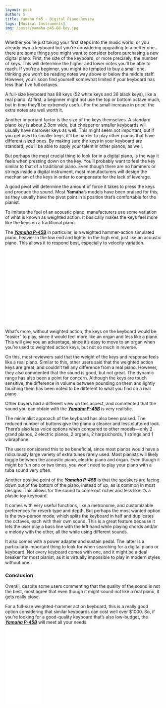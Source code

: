 ```yaml
---
layout: post
author: 5
title: Yamaha P45 - Digital Piano Review
tags: [Musical Instruments]
img: /posts/yamaha-p45-88-key.jpg
---
```


Whether you’re just taking your first steps into the music world, or you already own a keyboard but you’re considering upgrading to a better one… there are some things you might want to consider before purchasing a new digital piano. First, the size of the keyboard, or more precisely, the number of keys. This will determine the higher and lower notes you’ll be able to reach. If you’re a beginner, you might be tempted to buy a small one, thinking you won’t be reading notes way above or below the middle staff. However, you’ll soon find yourself somewhat limited if your keyboard has less than five full octaves.

A full-size keyboard has 88 keys (52 white keys and 36 black keys), like a real piano. At first, a beginner might not use the top or bottom octave much, but in time they’ll be extremely useful. For the small increase in price, the extra notes are well worth it.

Another important factor is the size of the keys themselves. A standard piano key is about 2.3cm wide, but cheaper or smaller keyboards will usually have narrower keys as well. This might seem not important, but if you get used to smaller keys, it’ll be harder to play other pianos that have different-sized ones. By making sure the keys in your keyboard are standard, you’ll be able to apply your talent in other pianos, as well.

But perhaps the most crucial thing to look for in a digital piano, is the way it feels when pressing down on the key. You’ll probably want to feel the key similar to that of a traditional piano. Even though there are no hammers or strings inside a digital instrument, most manufacturers will design the mechanism of the keys in order to compensate for the lack of leverage.

A good pivot will determine the amount of force it takes to press the keys and produce the sound. Most **Yamaha**’s models have been praised for this, as they usually have the pivot point in a position that’s comfortable for the pianist.

To imitate the feel of an acoustic piano, manufacturers use some variation of what is known as weighted action. It basically makes the keys feel more like the keys on a traditional piano.

The [***Yamaha P-45B***](https://www.amazon.com/Yamaha-88-Key-Weighted-Digital-P45B/dp/B00UJ9LNDK/ref=as_li_ss_tl?ie=UTF8&linkCode=ll1&tag=mrpowerscript-20&linkId=efb39a70206386fe095dc917afd29e46&language=en_US) in particular, is a weighted hammer-action simulated piano, heavier in the low end and lighter in the high end, just like an acoustic piano. This allows it to respond best, especially to velocity variation.

<iframe style="width:120px;height:240px;" marginwidth="0" marginheight="0" scrolling="no" frameborder="0" src="//ws-na.amazon-adsystem.com/widgets/q?ServiceVersion=20070822&OneJS=1&Operation=GetAdHtml&MarketPlace=US&source=ss&ref=as_ss_li_til&ad_type=product_link&tracking_id=mrpowerscript-20&language=en_US&marketplace=amazon&region=US&placement=B00UJ9LNDK&asins=B00UJ9LNDK&linkId=5311f18d385181f51a641f8641da4a0a&show_border=true&link_opens_in_new_window=true"></iframe>

What’s more, without weighted action, the keys on the keyboard would be “easier” to play, since it would feel more like an organ and less like a piano. This will give you an advantage, since it’s easy to move to an organ when you’re used to weighted action keys, but not so much in reverse.

On this, most reviewers said that the weight of the keys and response feels like a real piano. Similar to this, other users said that the weighted action keys are great, and couldn’t tell any difference from a real piano. However, they also commented that the sound is good, but not great. The dynamic range has also been a point for concern. Although the keys are touch sensitive, the difference in volume between pounding on them and lightly touching them has been noted to be different to what you find on a real piano.

Other buyers had a different view on this aspect, and commented that the sound you can obtain with the  [***Yamaha P-45B***](https://www.amazon.com/Yamaha-88-Key-Weighted-Digital-P45B/dp/B00UJ9LNDK/ref=as_li_ss_tl?ie=UTF8&linkCode=ll1&tag=mrpowerscript-20&linkId=efb39a70206386fe095dc917afd29e46&language=en_US) is very realistic.

The minimalist approach of the keyboard has also been praised. The reduced number of buttons give the piano a cleaner and less cluttered look. There’s also less voice options when compared to other models—only 2 grand pianos, 2 electric pianos, 2 organs, 2 harpsichords, 1 strings and 1 vibraphone.

The users considered this to be beneficial, since most pianos would have a ridiculously large variety of extra tunes rarely used. Most pianists will likely toggle between the acoustic piano, electric piano and organ. Even though it might be fun one or two times, you won’t need to play your piano with a tuba sound very often.

Another positive point of the  [***Yamaha P-45B***](https://www.amazon.com/Yamaha-88-Key-Weighted-Digital-P45B/dp/B00UJ9LNDK/ref=as_li_ss_tl?ie=UTF8&linkCode=ll1&tag=mrpowerscript-20&linkId=efb39a70206386fe095dc917afd29e46&language=en_US) is that the speakers are facing down out of the bottom of the piano, instead of up, as is common in most designs. This allows for the sound to come out richer and less like it’s a plastic toy keyboard.

It comes with very useful functions, like a metronome, and customizable preferences for reverb type and depth. But perhaps the most wanted option is the two-person mode, which splits the keyboard in half and duplicates the octaves, each with their own sound. This is a great feature because it lets the user play a bass line with the left hand while playing chords and/or a melody with the other, all the while using different sounds.

It also comes with a power adapter and sustain pedal. The latter is a particularly important thing to look for when searching for a digital piano or keyboard. Not every keyboard comes with one, and it might be a deal breaker for most pianist, as it is virtually impossible to play in modern styles without one.

### Conclusion

Overall, despite some users commenting that the quality of the sound is not the best, most agree that even though it might sound not like a real piano, it gets really close.

For a full-size weighted-hammer action keyboard, this is a really good option considering that similar keyboards can cost well over $1000. So, if you’re looking for a good-quality keyboard that’s also low-budget, the  [***Yamaha P-45B***](https://www.amazon.com/Yamaha-88-Key-Weighted-Digital-P45B/dp/B00UJ9LNDK/ref=as_li_ss_tl?ie=UTF8&linkCode=ll1&tag=mrpowerscript-20&linkId=efb39a70206386fe095dc917afd29e46&language=en_US) will meet all your needs.

<iframe style="width:120px;height:240px;" marginwidth="0" marginheight="0" scrolling="no" frameborder="0" src="//ws-na.amazon-adsystem.com/widgets/q?ServiceVersion=20070822&OneJS=1&Operation=GetAdHtml&MarketPlace=US&source=ss&ref=as_ss_li_til&ad_type=product_link&tracking_id=mrpowerscript-20&language=en_US&marketplace=amazon&region=US&placement=B00UJ9LNDK&asins=B00UJ9LNDK&linkId=5311f18d385181f51a641f8641da4a0a&show_border=true&link_opens_in_new_window=true"></iframe>

